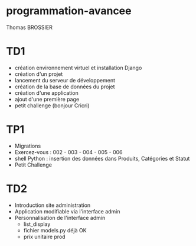 # programmation-avancee
Thomas BROSSIER

# TD1
- création environnement virtuel et installation Django
- création d'un projet
- lancement du serveur de développement
- création de la base de données du projet
- création d'une application
- ajout d'une première page
- petit challenge (bonjour Cricri)

# TP1
- Migrations
- Exercez-vous : 002 - 003 - 004 - 005 - 006
- shell Python : insertion des données dans Produits, Catégories et Statut
- Petit Challenge

# TD2
- Introduction site administration
- Application modifiable via l'interface admin
- Personnalisation de l'interface admin
    * list_display
    * fichier models.py déjà OK
    * prix unitaire prod
